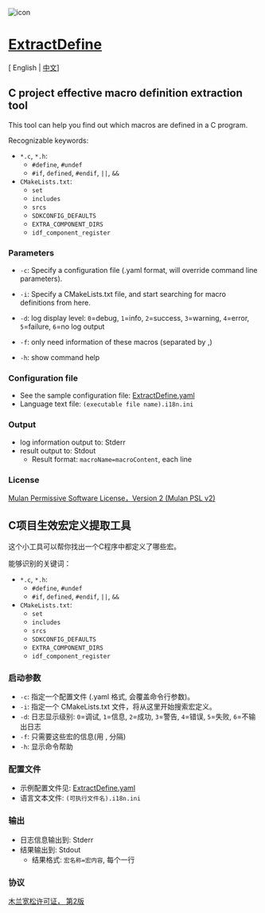 ![icon](ico/icon.ico)

# [ExtractDefine](https://github.com/kagurazakayashi/ExtractDefine)

[ English | [中文](#C项目生效宏定义提取工具)]

## C project effective macro definition extraction tool

This tool can help you find out which macros are defined in a C program.

Recognizable keywords:

- `*.c`, `*.h`:
  - `#define`, `#undef`
  - `#if`, `defined`, `#endif`, `||`, `&&`
- `CMakeLists.txt`:
  - `set`
  - `includes`
  - `srcs`
  - `SDKCONFIG_DEFAULTS`
  - `EXTRA_COMPONENT_DIRS`
  - `idf_component_register`

### Parameters

- `-c`: Specify a configuration file (.yaml format, will override command line parameters).

- `-i`: Specify a CMakeLists.txt file, and start searching for macro definitions from here.
- `-d`: log display level: `0`=debug, `1`=info, `2`=success, `3`=warning, `4`=error, `5`=failure, `6`=no log output
- `-f`: only need information of these macros (separated by ,)
- `-h`: show command help

### Configuration file

- See the sample configuration file: [ExtractDefine.yaml](ExtractDefine.yaml)
- Language text file: `(executable file name).i18n.ini`

### Output

- log information output to: Stderr
- result output to: Stdout
  - Result format: `macroName=macroContent`, each line

### License

[Mulan Permissive Software License，Version 2 (Mulan PSL v2)](http://license.coscl.org.cn/MulanPSL2)

## C项目生效宏定义提取工具

这个小工具可以帮你找出一个C程序中都定义了哪些宏。

能够识别的关键词：

- `*.c`, `*.h`:
  - `#define`, `#undef`
  - `#if`, `defined`, `#endif`, `||`, `&&`
- `CMakeLists.txt`:
  - `set`
  - `includes`
  - `srcs`
  - `SDKCONFIG_DEFAULTS`
  - `EXTRA_COMPONENT_DIRS`
  - `idf_component_register`

### 启动参数

- `-c`: 指定一个配置文件 (.yaml 格式, 会覆盖命令行参数)。
- `-i`: 指定一个 CMakeLists.txt 文件，将从这里开始搜索宏定义。
- `-d`: 日志显示级别: `0`=调试, `1`=信息, `2`=成功, `3`=警告, `4`=错误, `5`=失败, `6`=不输出日志
- `-f`: 只需要这些宏的信息(用 , 分隔)
- `-h`: 显示命令帮助

### 配置文件

- 示例配置文件见: [ExtractDefine.yaml](ExtractDefine.yaml)
- 语言文本文件: `(可执行文件名).i18n.ini`

### 输出

- 日志信息输出到: Stderr
- 结果输出到: Stdout
  - 结果格式: `宏名称=宏内容`, 每个一行

### 协议

[木兰宽松许可证， 第2版](http://license.coscl.org.cn/MulanPSL2)
